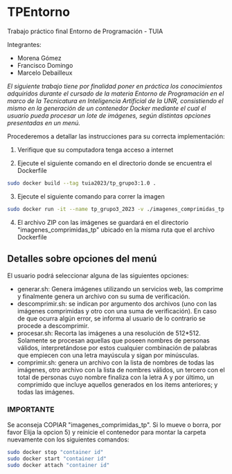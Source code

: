 # TPEntorno
Trabajo práctico final Entorno de Programación - TUIA

Integrantes:
* Morena Gómez
* Francisco Domingo
* Marcelo Debailleux

_El siguiente trabajo tiene por finalidad poner en práctica los conocimientos adquiridos durante el cursado de la materia Entorno de Programación en el marco de la Tecnicatura en Inteligencia Artificial de la UNR, consistiendo el mismo en la generación de un contenedor Docker mediante el cual el usuario pueda procesar un lote de imágenes, según distintas opciones presentadas en un menú._

Procederemos a detallar las instrucciones para su correcta implementación:

1. Verifique que su computadora tenga acceso a internet

2. Ejecute el siguiente comando en el directorio donde se encuentra el Dockerfile

```bash
sudo docker build --tag tuia2023/tp_grupo3:1.0 .
```

3. Ejecute el siguiente comando para correr la imagen 

```bash
sudo docker run -it --name tp_grupo3_2023 -v ./imagenes_comprimidas_tp:/TPEntorno/imagenes_comprimidas_tp tuia2023/tp_grupo3:1.0
```

4. El archivo ZIP con las imágenes se guardará en el directorio "imagenes_comprimidas_tp" ubicado en la misma ruta que el archivo Dockerfile

## Detalles sobre opciones del menú

El usuario podrá seleccionar alguna de las siguientes opciones:
* generar.sh: Genera imágenes utilizando un servicios web, las comprime y finalmente genera un archivo con su suma de verificación.
* descomprimir.sh: se indican por argumento dos archivos (uno con las imágenes comprimidas y otro con una suma de verificación). En caso de que ocurra algún error, se informa al usuario de lo contrario se procede a descomprimir.
* procesar.sh: Recorta las imágenes a una resolución de 512*512. Solamente se procesan aquellas que poseen nombres de personas válidos, interpretándose por estos cualquier combinación de palabras que empiecen con una letra mayúscula y sigan por minúsculas.
* comprimir.sh: genera un archivo con la lista de nombres de todas las imágenes, otro archivo con la lista de nombres válidos, un tercero con el total de personas cuyo nombre finaliza con la letra A y por último, un comprimido que incluye aquellos generados en los items anteriores; y todas las imágenes. 

### IMPORTANTE 
Se aconseja COPIAR "imagenes_comprimidas_tp". Si lo mueve o borra, por favor Elija la opcion 5) y reinicie el contenedor para montar la carpeta nuevamente con los siguientes comandos:

```bash
sudo docker stop "container id"
sudo docker start "container id"
sudo docker attach "container id"
```

